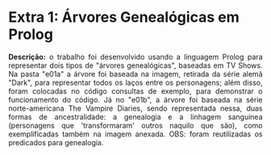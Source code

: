 # Extra 1: Árvores Genealógicas em Prolog


<p align="justify"> <b>Descrição:</b> o trabalho foi desenvolvido usando a linguagem Prolog para representar dois tipos de "árvores genealógicas", baseadas em TV Shows. Na pasta "e01a" a árvore foi baseada na imagem, retirada da série alemã "Dark", para representar todos os laços entre os personagens; além disso, foram colocadas no código consultas de exemplo, para demonstrar o funcionamento do código. Já no "e01b", a árvore foi baseada na série norte-americana The Vampire Diaries, sendo representada nessa, duas formas de ancestralidade: a genealogia e a linhagem sanguínea (personagens que 'transformaram' outros naquilo que são), como exemplificadas também na imagem anexada. OBS: foram reutilizadas os predicados para genealogia. </p>


